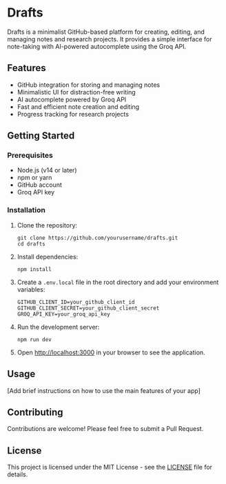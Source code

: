 # Drafts

Drafts is a minimalist GitHub-based platform for creating, editing, and managing notes and research projects. It provides a simple interface for note-taking with AI-powered autocomplete using the Groq API.

## Features

- GitHub integration for storing and managing notes
- Minimalistic UI for distraction-free writing
- AI autocomplete powered by Groq API
- Fast and efficient note creation and editing
- Progress tracking for research projects

## Getting Started

### Prerequisites

- Node.js (v14 or later)
- npm or yarn
- GitHub account
- Groq API key

### Installation

1. Clone the repository:
   ```
   git clone https://github.com/yourusername/drafts.git
   cd drafts
   ```

2. Install dependencies:
   ```
   npm install
   ```

3. Create a `.env.local` file in the root directory and add your environment variables:
   ```
   GITHUB_CLIENT_ID=your_github_client_id
   GITHUB_CLIENT_SECRET=your_github_client_secret
   GROQ_API_KEY=your_groq_api_key
   ```

4. Run the development server:
   ```
   npm run dev
   ```

5. Open [http://localhost:3000](http://localhost:3000) in your browser to see the application.

## Usage

[Add brief instructions on how to use the main features of your app]

## Contributing

Contributions are welcome! Please feel free to submit a Pull Request.

## License

This project is licensed under the MIT License - see the [LICENSE](LICENSE) file for details.